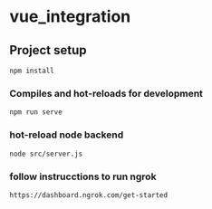 # vue_integration

## Project setup
```
npm install
```

### Compiles and hot-reloads for development
```
npm run serve
```

### hot-reload node backend
```
node src/server.js
```

### follow instrucctions to run ngrok
```
https://dashboard.ngrok.com/get-started
```

<!-- ### Compiles and minifies for production
```
npm run build
```

### Lints and fixes files
```
npm run lint
```

### Customize configuration
See [Configuration Reference](https://cli.vuejs.org/config/). -->
